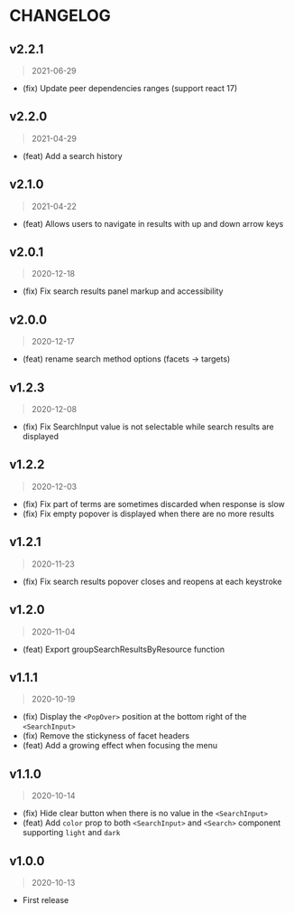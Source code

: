 # CHANGELOG

## v2.2.1

> 2021-06-29

-   (fix) Update peer dependencies ranges (support react 17)

## v2.2.0

> 2021-04-29

-   (feat) Add a search history

## v2.1.0

> 2021-04-22

-   (feat) Allows users to navigate in results with up and down arrow keys

## v2.0.1

> 2020-12-18

-   (fix) Fix search results panel markup and accessibility

## v2.0.0

> 2020-12-17

-   (feat) rename search method options (facets -> targets)

## v1.2.3

> 2020-12-08

-   (fix) Fix SearchInput value is not selectable while search results are displayed

## v1.2.2

> 2020-12-03

-   (fix) Fix part of terms are sometimes discarded when response is slow
-   (fix) Fix empty popover is displayed when there are no more results

## v1.2.1

> 2020-11-23

-   (fix) Fix search results popover closes and reopens at each keystroke

## v1.2.0

> 2020-11-04

-   (feat) Export groupSearchResultsByResource function

## v1.1.1

> 2020-10-19

-   (fix) Display the `<PopOver>` position at the bottom right of the `<SearchInput>`
-   (fix) Remove the stickyness of facet headers
-   (feat) Add a growing effect when focusing the menu

## v1.1.0

> 2020-10-14

-   (fix) Hide clear button when there is no value in the `<SearchInput>`
-   (feat) Add `color` prop to both `<SearchInput>` and `<Search>` component supporting `light` and `dark`

## v1.0.0

> 2020-10-13

-   First release
